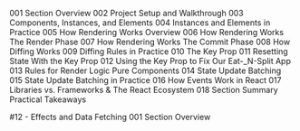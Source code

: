 001 Section Overview
002 Project Setup and Walkthrough
003 Components, Instances, and Elements
004 Instances and Elements in Practice
005 How Rendering Works Overview
006 How Rendering Works The Render Phase
007 How Rendering Works The Commit Phase
008 How Diffing Works
009 Diffing Rules in Practice
010 The Key Prop
011 Resetting State With the Key Prop
012 Using the Key Prop to Fix Our Eat-_N-Split App
013 Rules for Render Logic Pure Components
014 State Update Batching
015 State Update Batching in Practice
016 How Events Work in React
017 Libraries vs. Frameworks & The React Ecosystem
018 Section Summary Practical Takeaways

#12 - Effects and Data Fetching
001 Section Overview
